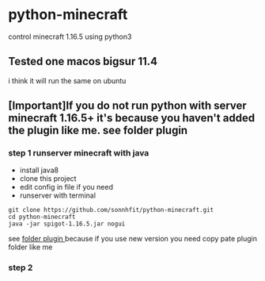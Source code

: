 # python-minecraft
control minecraft 1.16.5  using python3

## Tested one macos bigsur 11.4
i think it will run the same on ubuntu

## [Important]If you do not run python with server minecraft 1.16.5+ it's because you haven't added the plugin like me. see folder plugin 
### step 1 runserver minecraft with java 

- install java8
- clone this project
- edit config in file if you need 
- runserver with  terminal 

```
git clone https://github.com/sonnhfit/python-minecraft.git
cd python-minecraft
java -jar spigot-1.16.5.jar nogui     
```

see [folder plugin ](https://github.com/sonnhfit/python-minecraft/tree/master/plugins) because if you use new version you need copy pate plugin folder like me


### step 2 

